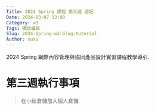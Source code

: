 ```yaml
---
Title: 2024 Spring 課程 第三週 週記
Date: 2024-03-07 13:00
Category: w3
Tags: 網誌編寫
Slug: 2024-Spring-w3-blog-tutorial
Author: susu
---
```


2024 Spring 網際內容管理與協同產品設計實習課程教學導引.

<!-- PELICAN_END_SUMMARY -->

# 第三週執行事項
>在小組倉儲加入個人倉儲
